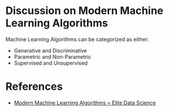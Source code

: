 # Discussion on Modern Machine Learning Algorithms
Machine Learning Algorithms can be categorized as either:
* Generative and Discriminative
* Parametric and Non-Parametric
* Supervised and Unsupervised
# References
* [Modern Machine Learning Algorithms = Elite Data Science](https://elitedatascience.com/machine-learning-algorithms)

